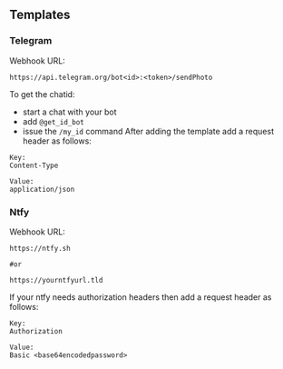 ## Templates
### Telegram
Webhook URL:
```
https://api.telegram.org/bot<id>:<token>/sendPhoto
```
To get the chatid:
 - start a chat with your bot
 - add `@get_id_bot`
 - issue the `/my_id` command
After adding the template add a request header as follows:
```
Key:
Content-Type

Value:
application/json
```

### Ntfy
Webhook URL:
```
https://ntfy.sh

#or

https://yourntfyurl.tld
```

If your ntfy needs authorization headers then add a request header as follows:
```
Key:
Authorization

Value:
Basic <base64encodedpassword>
```
